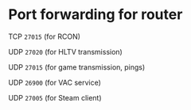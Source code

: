 # Port forwarding for router
TCP `27015` (for RCON)

UDP `27020` (for HLTV transmission)

UDP `27015` (for game transmission, pings)

UDP `26900` (for VAC service)

UDP `27005` (for Steam client)
